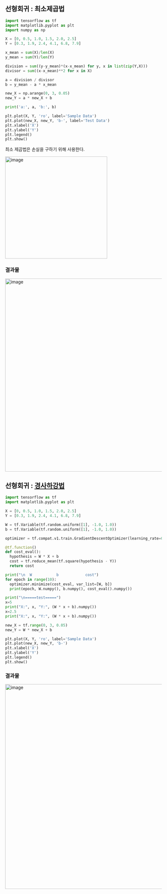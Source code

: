 ## 선형회귀 : 최소제곱법

```python
import tensorflow as tf
import matplotlib.pyplot as plt
import numpy as np

X = [0, 0.5, 1.0, 1.5, 2.0, 2.5]
Y = [0.3, 1.9, 2.4, 4.1, 6.8, 7.9]

x_mean = sum(X)/len(X)
y_mean = sum(Y)/len(Y)

division = sum((y-y_mean)*(x-x_mean) for y, x in list(zip(Y,X)))
divisor = sum((x-x_mean)**2 for x in X)

a = division / divisor
b = y_mean - a * x_mean

new_X = np.arange(0, 3, 0.05)
new_Y = a * new_X + b

print('a:', a, 'b:', b)

plt.plot(X, Y, 'ro', label='Sample Data')
plt.plot(new_X, new_Y, 'b-', label='Test Data')
plt.xlabel('X')
plt.ylabel('Y')
plt.legend()
plt.show()
```

최소 제곱법은 손실을 구하기 위해 사용한다.

<img width="328" alt="image" src="https://user-images.githubusercontent.com/81006587/230539059-ce8da83b-e149-40f3-91c5-0522975044bc.png">

### 결과물

<img width="620" alt="image" src="https://user-images.githubusercontent.com/81006587/230539068-1526e0e0-2a7a-4329-9737-b439530e1bad.png">

## 선형회귀 : [경사하강법](%EA%B2%BD%EC%82%AC%ED%95%98%EA%B0%95%EB%B2%95.md)

```python
import tensorflow as tf
import matplotlib.pyplot as plt

X = [0, 0.5, 1.0, 1.5, 2.0, 2.5]
Y = [0.3, 1.9, 2.4, 4.1, 6.8, 7.9]

W = tf.Variable(tf.random.uniform([1], -1.0, 1.0))
b = tf.Variable(tf.random.uniform([1], -1.0, 1.0))

optimizer = tf.compat.v1.train.GradientDescentOptimizer(learning_rate=0.1)

@tf.function()
def cost_eval():
  hypothesis = W * X + b
  cost = tf.reduce_mean(tf.square(hypothesis - Y))
  return cost

print("\n  W           b            cost")
for epoch in range(10):
  optimizer.minimize(cost_eval, var_list=[W, b])
  print(epoch, W.numpy(), b.numpy(), cost_eval().numpy())

print("\n=====test=====")
x=5
print("X:", x, "Y:", (W * x + b).numpy())
x=2.5
print("X:", x, "Y:", (W * x + b).numpy())

new_X = tf.range(0, 3, 0.05)
new_Y = W * new_X + b

plt.plot(X, Y, 'ro', label='Sample Data')
plt.plot(new_X, new_Y, 'b-')
plt.xlabel('X')
plt.ylabel('Y')
plt.legend()
plt.show()
```

### 결과물

<img width="658" alt="image" src="https://user-images.githubusercontent.com/81006587/230539167-cbee5599-eec5-4e5e-9369-d58497d910f5.png">

